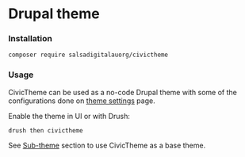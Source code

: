 # Drupal theme

### Installation

```
composer require salsadigitalauorg/civictheme
```

### Usage

CivicTheme can be used as a no-code Drupal theme with some of the configurations done on [theme settings](../content-authoring/site-wide-configuration/theme-settings/) page.

Enable the theme in UI or with Drush:

```
drush then civictheme
```

See [Sub-theme](sub-theme.md) section to use CivicTheme as a base theme.
